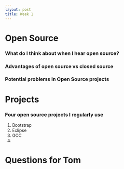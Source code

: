 ```yaml
---
layout: post
title: Week 1
---
```


# Open Source
### What do I think about when I hear open source?

### Advantages of open source vs closed source

### Potential problems in Open Source projects

# Projects
### Four open source projects I regularly use
1. Bootstrap
2. Eclipse
3. GCC
4. 

# Questions for Tom
